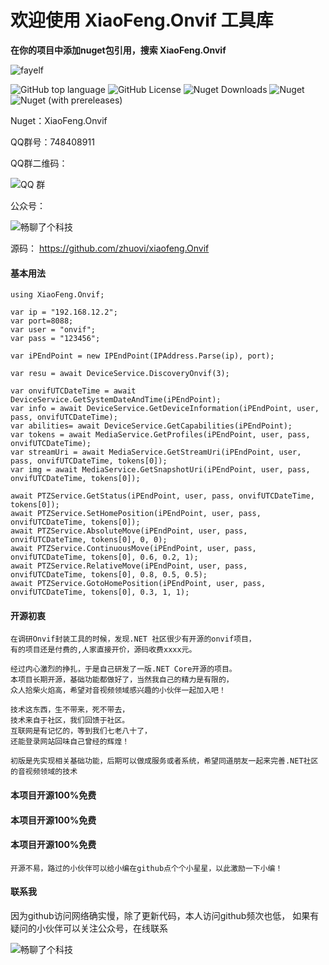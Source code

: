 # 欢迎使用 XiaoFeng.Onvif 工具库

**在你的项目中添加nuget包引用，搜索 XiaoFeng.Onvif**

![fayelf](https://user-images.githubusercontent.com/16105174/197918392-29d40971-a8a2-4be4-ac17-323f1d0bed82.png)

![GitHub top language](https://img.shields.io/github/languages/top/zhuovi/xiaofeng.Onvif?logo=github)
![GitHub License](https://img.shields.io/github/license/zhuovi/xiaofeng.Onvif?logo=github)
![Nuget Downloads](https://img.shields.io/nuget/dt/xiaofeng.Onvif?logo=nuget)
![Nuget](https://img.shields.io/nuget/v/xiaofeng.Onvif?logo=nuget)
![Nuget (with prereleases)](https://img.shields.io/nuget/vpre/xiaofeng.Onvif?label=dev%20nuget&logo=nuget)

Nuget：XiaoFeng.Onvif

QQ群号：748408911 

QQ群二维码： 

![QQ 群](https://user-images.githubusercontent.com/16105174/198058269-0ea5928c-a2fc-4049-86da-cca2249229ae.png)

公众号： 

![畅聊了个科技](https://user-images.githubusercontent.com/16105174/198059698-adbf29c3-60c2-4c76-b894-21793b40cf34.jpg)

源码： https://github.com/zhuovi/xiaofeng.Onvif

#### 基本用法
```
using XiaoFeng.Onvif;

var ip = "192.168.12.2";
var port=8088;
var user = "onvif";
var pass = "123456";

var iPEndPoint = new IPEndPoint(IPAddress.Parse(ip), port);

var resu = await DeviceService.DiscoveryOnvif(3);

var onvifUTCDateTime = await DeviceService.GetSystemDateAndTime(iPEndPoint);
var info = await DeviceService.GetDeviceInformation(iPEndPoint, user, pass, onvifUTCDateTime);
var abilities= await DeviceService.GetCapabilities(iPEndPoint);
var tokens = await MediaService.GetProfiles(iPEndPoint, user, pass, onvifUTCDateTime);
var streamUri = await MediaService.GetStreamUri(iPEndPoint, user, pass, onvifUTCDateTime, tokens[0]);
var img = await MediaService.GetSnapshotUri(iPEndPoint, user, pass, onvifUTCDateTime, tokens[0]);

await PTZService.GetStatus(iPEndPoint, user, pass, onvifUTCDateTime, tokens[0]);
await PTZService.SetHomePosition(iPEndPoint, user, pass, onvifUTCDateTime, tokens[0]);
await PTZService.AbsoluteMove(iPEndPoint, user, pass, onvifUTCDateTime, tokens[0], 0, 0);
await PTZService.ContinuousMove(iPEndPoint, user, pass, onvifUTCDateTime, tokens[0], 0.6, 0.2, 1);
await PTZService.RelativeMove(iPEndPoint, user, pass, onvifUTCDateTime, tokens[0], 0.8, 0.5, 0.5);
await PTZService.GotoHomePosition(iPEndPoint, user, pass, onvifUTCDateTime, tokens[0], 0.3, 1, 1);

```

#### 开源初衷
```
在调研Onvif封装工具的时候，发现.NET 社区很少有开源的onvif项目，
有的项目还是付费的,人家直接开价，源码收费xxxx元。

经过内心激烈的挣扎，于是自己研发了一版.NET Core开源的项目。
本项目长期开源，基础功能都做好了，当然我自己的精力是有限的，
众人拾柴火焰高，希望对音视频领域感兴趣的小伙伴一起加入吧！

技术这东西，生不带来，死不带去，
技术来自于社区，我们回馈于社区。
互联网是有记忆的，等到我们七老八十了，
还能登录网站回味自己曾经的辉煌！
```
```
初版是先实现相关基础功能，后期可以做成服务或者系统，希望同道朋友一起来完善.NET社区的音视频领域的技术
```
#### 本项目开源100%免费
#### 本项目开源100%免费
#### 本项目开源100%免费
```
开源不易，路过的小伙伴可以给小编在github点个个小星星，以此激励一下小编！
```
#### 联系我
因为github访问网络确实慢，除了更新代码，本人访问github频次也低，
如果有疑问的小伙伴可以关注公众号，在线联系


![畅聊了个科技](https://user-images.githubusercontent.com/40175292/195968118-430de82a-864e-48f4-9d82-e01a33b06b0a.jpg)




